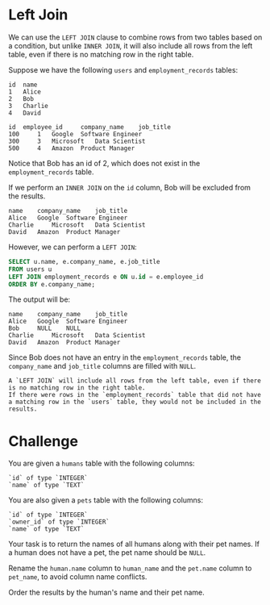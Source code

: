 # Left Join

We can use the `LEFT JOIN` clause to combine rows from two tables based on a condition, but unlike `INNER JOIN`, it will also include all rows from the left table, even if there is no matching row in the right table.

Suppose we have the following `users` and `employment_records` tables:
```
id 	name
1 	Alice
2 	Bob
3 	Charlie
4 	David
```
```
id 	employee_id 	company_name 	job_title
100 	1 	Google 	Software Engineer
300 	3 	Microsoft 	Data Scientist
500 	4 	Amazon 	Product Manager
```

Notice that Bob has an id of 2, which does not exist in the `employment_records` table.

If we perform an `INNER JOIN` on the `id` column, Bob will be excluded from the results.
```
name 	company_name 	job_title
Alice 	Google 	Software Engineer
Charlie 	Microsoft 	Data Scientist
David 	Amazon 	Product Manager
```

However, we can perform a `LEFT JOIN`:

```sql
SELECT u.name, e.company_name, e.job_title
FROM users u
LEFT JOIN employment_records e ON u.id = e.employee_id
ORDER BY e.company_name;
```

The output will be:
```
name 	company_name 	job_title
Alice 	Google 	Software Engineer
Bob 	NULL 	NULL
Charlie 	Microsoft 	Data Scientist
David 	Amazon 	Product Manager
```

Since Bob does not have an entry in the `employment_records` table, the `company_name` and `job_title` columns are filled with `NULL`.

    A `LEFT JOIN` will include all rows from the left table, even if there is no matching row in the right table.
    If there were rows in the `employment_records` table that did not have a matching row in the `users` table, they would not be included in the results.

# Challenge

You are given a `humans` table with the following columns:

    `id` of type `INTEGER`
    `name` of type `TEXT`

You are also given a `pets` table with the following columns:

    `id` of type `INTEGER`
    `owner_id` of type `INTEGER`
    `name` of type `TEXT`

Your task is to return the names of all humans along with their pet names. If a human does not have a pet, the pet name should be `NULL`.

Rename the `human.name` column to `human_name` and the `pet.name` column to `pet_name`, to avoid column name conflicts.

Order the results by the human's name and their pet name.
